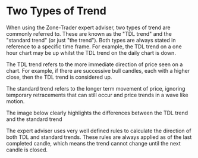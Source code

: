 # Two Types of Trend
When using the Zone-Trader expert adviser, two types of trend are commonly referred to. These are known as the "TDL trend" and the "standard trend" (or just "the trend"). Both types are always stated in reference to a specific time frame. For example, the TDL trend on a one hour chart may be up whilst the TDL trend on the daily chart is down.

The TDL trend refers to the more immediate direction of price seen on a chart. For example, if there are successive bull candles, each with a higher close, then the TDL trend is considered up. 

The standard trend refers to the longer term movement of price, ignoring temporary retracements that can still occur and price trends in a wave like motion.

The image below clearly highlights the differences between the TDL trend and the standard trend

<insert image here>

The expert adviser uses very well defined rules to calculate the direction of both TDL and standard trends. These rules are always applied as of the last completed candle, which means the trend cannot change until the next candle is closed.




